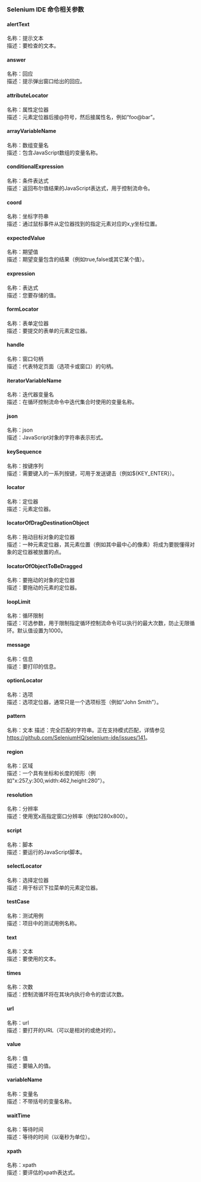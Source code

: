 ### Selenium IDE 命令相关参数
#### alertText
名称：提示文本  
描述：要检查的文本。  

#### answer
名称：回应  
描述：提示弹出窗口给出的回应。  

#### attributeLocator
名称：属性定位器  
描述：元素定位器后接@符号，然后接属性名，例如“foo@bar”。  

#### arrayVariableName
名称：数组变量名  
描述：包含JavaScript数组的变量名称。  

#### conditionalExpression
名称：条件表达式  
描述：返回布尔值结果的JavaScript表达式，用于控制流命令。  

#### coord
名称：坐标字符串  
描述：通过鼠标事件从定位器找到的指定元素对应的x,y坐标位置。  

#### expectedValue
名称：期望值  
描述：期望变量包含的结果（例如true,false或其它某个值）。  

#### expression
名称：表达式  
描述：您要存储的值。  

#### formLocator
名称：表单定位器  
描述：要提交的表单的元素定位器。  

#### handle
名称：窗口句柄  
描述：代表特定页面（选项卡或窗口）的句柄。  

#### iteratorVariableName
名称：迭代器变量名  
描述：在循环控制流命令中迭代集合时使用的变量名称。  

#### json
名称：json  
描述：JavaScript对象的字符串表示形式。  

#### keySequence
名称：按键序列  
描述：需要键入的一系列按键，可用于发送键击（例如${KEY_ENTER}）。  

#### locator
名称：定位器  
描述：元素定位器。  

#### locatorOfDragDestinationObject
名称：拖动目标对象的定位器  
描述：一种元素定位器，其元素位置（例如其中最中心的像素）将成为要脱懂得对象的定位器被放置的点。  

#### locatorOfObjectToBeDragged
名称：要拖动的对象的定位器  
描述：要拖动的元素的定位器。  

#### loopLimit
名称：循环限制  
描述：可选参数，用于限制指定循环控制流命令可以执行的最大次数，防止无限循环。默认值设置为1000。  

#### message
名称：信息  
描述：要打印的信息。  

#### optionLocator
名称：选项  
描述：选项定位器，通常只是一个选项标签（例如“John Smith”）。  

#### pattern
名称：文本
描述：完全匹配的字符串。正在支持模式匹配，详情参见<https://github.com/SeleniumHQ/selenium-ide/issues/141>。  

#### region
名称：区域  
描述：一个具有坐标和长度的矩形（例如"x:257,y:300,width:462,height:280"）。  

#### resolution
名称：分辨率  
描述：使用宽x高指定窗口分辨率（例如1280x800）。  

#### script
名称：脚本  
描述：要运行的JavaScript脚本。  

#### selectLocator
名称：选择定位器  
描述：用于标识下拉菜单的元素定位器。  

#### testCase
名称：测试用例  
描述：项目中的测试用例名称。  

#### text
名称：文本  
描述：要使用的文本。  

#### times
名称：次数  
描述：控制流循环将在其块内执行命令的尝试次数。  

#### url
名称：url  
描述：要打开的URL（可以是相对的或绝对的）。  

#### value
名称：值  
描述：要输入的值。  

#### variableName
名称：变量名  
描述：不带括号的变量名称。  

#### waitTime
名称：等待时间  
描述：等待的时间（以毫秒为单位）。  

#### xpath
名称：xpath  
描述：要评估的xpath表达式。  
